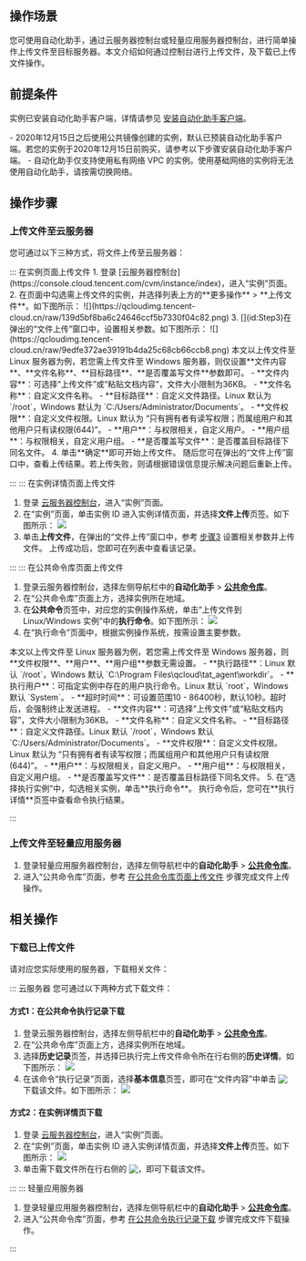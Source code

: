 ## 操作场景
您可使用自动化助手，通过云服务器控制台或轻量应用服务器控制台，进行简单操作上传文件至目标服务器。本文介绍如何通过控制台进行上传文件，及下载已上传文件操作。


## 前提条件
实例已安装自动化助手客户端，详情请参见 [安装自动化助手客户端](https://cloud.tencent.com/document/product/1340/51945)。

<dx-alert infotype="explain" title="">
- 2020年12月15日之后使用公共镜像创建的实例，默认已预装自动化助手客户端。若您的实例于2020年12月15日前购买，请参考以下步骤安装自动化助手客户端。
- 自动化助手仅支持使用私有网络 VPC 的实例。使用基础网络的实例将无法使用自动化助手，请按需切换网络。
</dx-alert>


## 操作步骤


### 上传文件至云服务器

您可通过以下三种方式，将文件上传至云服务器：

<dx-tabs>
::: 在实例页面上传文件
1. 登录 [云服务器控制台](https://console.cloud.tencent.com/cvm/instance/index)，进入“实例”页面。
2. 在页面中勾选需上传文件的实例，并选择列表上方的**更多操作** > **上传文件**。如下图所示：
![](https://qcloudimg.tencent-cloud.cn/raw/139d5bf8ba6c24646ccf5b7330f04c82.png)
3. [](id:Step3)在弹出的“文件上传”窗口中，设置相关参数。如下图所示：
![](https://qcloudimg.tencent-cloud.cn/raw/9edfe372ae39191b4da25c68cb66ccb8.png)
<dx-alert infotype="explain" title="">
本文以上传文件至 Linux 服务器为例，若您需上传文件至 Windows 服务器，则仅设置**文件内容**、**文件名称**、**目标路径**、**是否覆盖写文件**参数即可。
</dx-alert>
 - **文件内容**：可选择“上传文件”或“粘贴文档内容”，文件大小限制为36KB。
 - **文件名称**：自定义文件名称。
 - **目标路径**：自定义文件路径。Linux 默认为 `/root`，Windows 默认为 `C:/Users/Administrator/Documents`。
 - **文件权限**：自定义文件权限。Linux 默认为 “只有拥有者有读写权限；而属组用户和其他用户只有读权限(644)”。
 - **用户**：与权限相关，自定义用户。
 - **用户组**：与权限相关，自定义用户组。
 - **是否覆盖写文件**：是否覆盖目标路径下同名文件。
4. 单击**确定**即可开始上传文件。
随后您可在弹出的“文件上传”窗口中，查看上传结果。若上传失败，则请根据错误信息提示解决问题后重新上传。

:::
::: 在实例详情页面上传文件
1. 登录 [云服务器控制台](https://console.cloud.tencent.com/cvm/instance/index)，进入“实例”页面。
2. 在“实例”页面，单击实例 ID 进入实例详情页面，并选择**文件上传**页签。如下图所示：
![](https://qcloudimg.tencent-cloud.cn/raw/cd2366a2c570fe9efac25948c0819bce.png)
3. 单击**上传文件**，在弹出的“文件上传”窗口中，参考 [步骤3](#Step3) 设置相关参数并上传文件。
上传成功后，您即可在列表中查看该记录。

:::
::: 在公共命令库页面上传文件[](id:commandPublic)

1. 登录云服务器控制台，选择左侧导航栏中的**自动化助手** > **[公共命令库](https://console.cloud.tencent.com/cvm/command/public)**。
2. 在“公共命令库”页面上方，选择实例所在地域。
3. 在**公共命令**页签中，对应您的实例操作系统，单击“上传文件到 Linux/Windows 实例”中的**执行命令**。如下图所示：
![](https://qcloudimg.tencent-cloud.cn/raw/44edc90a3c34343b58e069b5a9d232d2.png)
4. 在“执行命令”页面中，根据实例操作系统，按需设置主要参数。
<dx-alert infotype="explain" title="">
本文以上传文件至 Linux 服务器为例，若您需上传文件至 Windows 服务器，则**文件权限**、**用户**、**用户组**参数无需设置。
</dx-alert>
		- **执行路径**：Linux 默认 `/root`，Windows 默认 `C:\Program Files\qcloud\tat_agent\workdir`。
		- **执行用户**：可指定实例中存在的用户执行命令。Linux 默认 `root`，Windows 默认 `System`。
		- **超时时间**：可设置范围10 - 86400秒，默认10秒。超时后，会强制终止发送进程。
		- **文件内容**：可选择“上传文件”或“粘贴文档内容”，文件大小限制为36KB。
		- **文件名称**：自定义文件名称。
		- **目标路径**：自定义文件路径。Linux 默认 `/root`，Windows 默认 `C:/Users/Administrator/Documents`。
		- **文件权限**：自定义文件权限。Linux 默认为 “只有拥有者有读写权限；而属组用户和其他用户只有读权限(644)”。
		- **用户**：与权限相关，自定义用户。
		- **用户组**：与权限相关，自定义用户组。
		- **是否覆盖写文件**：是否覆盖目标路径下同名文件。
5. 在“选择执行实例”中，勾选相关实例，单击**执行命令**。
执行命令后，您可在**执行详情**页签中查看命令执行结果。

:::
</dx-tabs>

### 上传文件至轻量应用服务器
1. 登录轻量应用服务器控制台，选择左侧导航栏中的**自动化助手** > **[公共命令库](https://console.cloud.tencent.com/lighthouse/command/public)**。
2. 进入“公共命令库”页面，参考 [在公共命令库页面上传文件](#commandPublic) 步骤完成文件上传操作。






## 相关操作

### 下载已上传文件
请对应您实际使用的服务器，下载相关文件：

<dx-tabs>
::: 云服务器
您可通过以下两种方式下载文件：

#### 方式1：在公共命令执行记录下载[](id:publicdownload)
1. 登录云服务器控制台，选择左侧导航栏中的**自动化助手** > **[公共命令库](https://console.cloud.tencent.com/lighthouse/command/public)**。
2. 在“公共命令库”页面上方，选择实例所在地域。
3. 选择**历史记录**页签，并选择已执行完上传文件命令所在行右侧的**历史详情**。如下图所示：
![](https://qcloudimg.tencent-cloud.cn/raw/d46a5a6d8f0f9ea159a6775c2799a325.png)
4. 在该命令“执行记录”页面，选择**基本信息**页签，即可在“文件内容”中单击 <img src="https://qcloudimg.tencent-cloud.cn/raw/a30d47a84be8719a6d47c338956b9ab1.png" style="margin:-3px 0px"> 下载该文件。如下图所示：
![](https://qcloudimg.tencent-cloud.cn/raw/8a493882140d23d073e71efc85365bc4.png)


#### 方式2：在实例详情页下载
1. 登录 [云服务器控制台](https://console.cloud.tencent.com/cvm/instance/index)，进入“实例”页面。
2. 在“实例”页面，单击实例 ID 进入实例详情页面，并选择**文件上传**页签。如下图所示：
![](https://qcloudimg.tencent-cloud.cn/raw/cd2366a2c570fe9efac25948c0819bce.png)
3. 单击需下载文件所在行右侧的  <img src="https://qcloudimg.tencent-cloud.cn/raw/a30d47a84be8719a6d47c338956b9ab1.png" style="margin:-3px 0px">，即可下载该文件。

:::
::: 轻量应用服务器[](id:lhdownload)
1. 登录轻量应用服务器控制台，选择左侧导航栏中的**自动化助手** > **[公共命令库](https://console.cloud.tencent.com/lighthouse/command/public)**。
2. 进入“公共命令库”页面，参考 [在公共命令执行记录下载](#publicdownload) 步骤完成文件下载操作。


:::

</dx-tabs>



